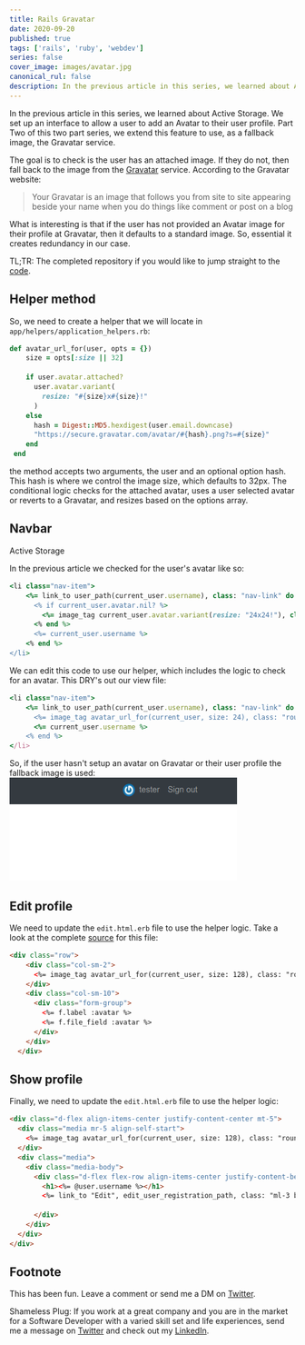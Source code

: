 ```yaml
---
title: Rails Gravatar
date: 2020-09-20
published: true
tags: ['rails', 'ruby', 'webdev']
series: false
cover_image: images/avatar.jpg
canonical_rul: false
description: In the previous article in this series, we learned about Active Storage. We set up an interface to allow a user to add an Avatar to their user profile. Part Two of this two part series, we extend this feature to use, as a fallback image, the Gravatar service.
---
```


In the previous article in this series, we learned about Active Storage. We set up an interface to allow a user to add an Avatar to their user profile. Part Two of this two part series, we extend this feature to use, as a fallback image, the Gravatar service.

The goal is to check is the user has an attached image. If they do not, then fall back to the image from the [Gravatar](https://en.gravatar.com/) service. According to the Gravatar website:

> Your Gravatar is an image that follows you from site to site appearing beside your name when you do things like comment or post on a blog

What is interesting is that if the user has not provided an Avatar image for their profile at Gravatar, then it defaults to a standard image. So, essential it creates redundancy in our case.

TL;TR:  The completed repository if you would like to jump straight to the [code](https://github.com/eclectic-coding/article_active_storage).

## Helper method
So, we need to create a helper that we will locate in `app/helpers/application_helpers.rb`:
```ruby
def avatar_url_for(user, opts = {})
    size = opts[:size || 32]

    if user.avatar.attached?
      user.avatar.variant(
        resize: "#{size}x#{size}!"
      )
    else
      hash = Digest::MD5.hexdigest(user.email.downcase)
      "https://secure.gravatar.com/avatar/#{hash}.png?s=#{size}"
    end
 end
 ```
the method accepts two arguments, the user and an optional option hash. This hash is where we control the image size, which defaults to 32px. The conditional logic checks for the attached avatar, uses a user selected avatar or reverts to a Gravatar, and resizes based on the options array.

## Navbar
Active Storage

In the previous article we checked for the user's avatar like so:
```ruby
<li class="nav-item">
    <%= link_to user_path(current_user.username), class: "nav-link" do %>
      <% if current_user.avatar.nil? %>
        <%= image_tag current_user.avatar.variant(resize: "24x24!"), class: "mr-1" %>
      <% end %>
      <%= current_user.username %>
    <% end %>
</li>
```
We can edit this code to use our helper, which includes the logic to check for an avatar. This DRY's out our view file:
```ruby
<li class="nav-item">
    <%= link_to user_path(current_user.username), class: "nav-link" do %>
      <%= image_tag avatar_url_for(current_user, size: 24), class: "rounded-circle mr-1" %>
      <%= current_user.username %>
    <% end %>
</li>
```
So, if the user hasn't setup an avatar on Gravatar or their user profile the fallback image is used:
!["Gravatar default image"](../../static/images/default-gravatar.png)

## Edit profile

We need to update the `edit.html.erb` file to use the helper logic. Take a look at the complete [source](https://github.com/eclectic-coding/article_rails_gravatar/blob/main/app/views/devise/registrations/edit.html.erb) for this file:

```html
<div class="row">
    <div class="col-sm-2">
      <%= image_tag avatar_url_for(current_user, size: 128), class: "rounded-circle m-4" %>
    </div>
    <div class="col-sm-10">
      <div class="form-group">
        <%= f.label :avatar %>
        <%= f.file_field :avatar %>
      </div>
    </div>
  </div>
```

## Show profile

Finally, we need to update the `edit.html.erb` file to use the helper logic:

```html
<div class="d-flex align-items-center justify-content-center mt-5">
  <div class="media mr-5 align-self-start">
    <%= image_tag avatar_url_for(current_user, size: 128), class: "rounded-circle mr-4" %>
  </div>
  <div class="media">
    <div class="media-body">
      <div class="d-flex flex-row align-items-center justify-content-between">
        <h1><%= @user.username %></h1>
        <%= link_to "Edit", edit_user_registration_path, class: "ml-3 btn btn-secondary btn-sm" if current_user.id == @user.id %>

      </div>
    </div>
  </div>
</div>
```


## Footnote

This has been fun. Leave a comment or send me a DM on [Twitter](http://twitter.com/EclecticCoding).

Shameless Plug: If you work at a great company and you are in the market for a Software Developer with a varied skill set and life experiences, send me a message on [Twitter](http://twitter.com/EclecticCoding) and check out my [LinkedIn](http://www.linkedin.com/in/dev-chuck-smith).
